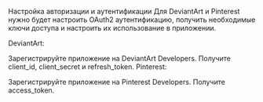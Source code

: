 Настройка авторизации и аутентификации
Для DeviantArt и Pinterest нужно будет настроить OAuth2 аутентификацию, получить необходимые ключи доступа и настроить их использование в приложении.

DeviantArt:

Зарегистрируйте приложение на DeviantArt Developers.
Получите client_id, client_secret и refresh_token.
Pinterest:

Зарегистрируйте приложение на Pinterest Developers.
Получите access_token.